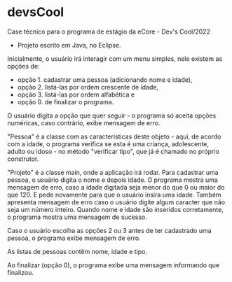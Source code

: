 # devsCool
Case técnico para o programa de estágio da eCore - Dev's Cool/2022
- Projeto escrito em Java, no Eclipse. 

Inicialmente, o usuário irá interagir com um menu simples, nele existem as opções de:
- opção 1. cadastrar uma pessoa (adicionando nome e idade), 
- opção 2. listá-las por ordem crescente de idade, 
- opção 3. listá-las por ordem alfabética e 
- opção 0. de finalizar o programa.

O usuário digita a opção que quer seguir - o programa só aceita opções numéricas, caso contrário, exibe mensagem de erro.

"Pessoa" é a classe com as características deste objeto - aqui, de acordo com a idade, o programa verifica se esta é uma criança,
adolescente, adulto ou idoso - no método "verificar tipo", que já é chamado no próprio construtor.

"Projeto" é a classe main, onde a aplicação irá rodar. Para cadastrar uma pessoa, o usuário digita o nome e depois idade. O programa
mostra uma mensagem de erro, caso a idade digitada seja menor do que 0 ou maior do que 120. E pede novamente para que o usuário insira uma idade.
Também apresenta mensagem de erro caso o usuário digite algum caracter que não seja um número inteiro. Quando nome e idade são inseridos
corretamente, o programa mostra uma mensagem de sucesso.

Caso o usuário escolha as opções 2 ou 3 antes de ter cadastrado uma pessoa, o programa exibe mensagem de erro.

As listas de pessoas contêm nome, idade e tipo.

Ao finalizar (opção 0), o programa exibe uma mensagem informando que finalizou.
